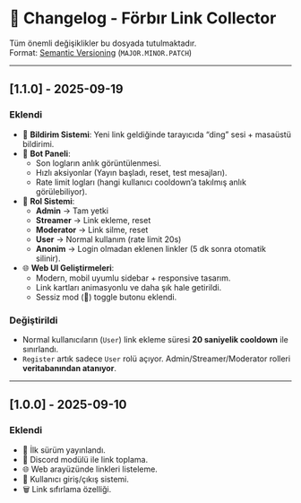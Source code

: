 # 📜 Changelog - Förbır Link Collector

Tüm önemli değişiklikler bu dosyada tutulmaktadır.  
Format: [Semantic Versioning](https://semver.org/lang/tr/) (`MAJOR.MINOR.PATCH`)  

---

## [1.1.0] - 2025-09-19
### Eklendi
- 🔔 **Bildirim Sistemi**: Yeni link geldiğinde tarayıcıda “ding” sesi + masaüstü bildirimi.
- 📝 **Bot Paneli**:
  - Son logların anlık görüntülenmesi.
  - Hızlı aksiyonlar (Yayın başladı, reset, test mesajları).
  - Rate limit logları (hangi kullanıcı cooldown’a takılmış anlık görülebiliyor).
- 🔑 **Rol Sistemi**:
  - **Admin** → Tam yetki
  - **Streamer** → Link ekleme, reset
  - **Moderator** → Link silme, reset
  - **User** → Normal kullanım (rate limit 20s)
  - **Anonim** → Login olmadan eklenen linkler (5 dk sonra otomatik silinir).
- 🌐 **Web UI Geliştirmeleri**:
  - Modern, mobil uyumlu sidebar + responsive tasarım.
  - Link kartları animasyonlu ve daha şık hale getirildi.
  - Sessiz mod (🔕) toggle butonu eklendi.

### Değiştirildi
- Normal kullanıcıların (`User`) link ekleme süresi **20 saniyelik cooldown** ile sınırlandı.
- `Register` artık sadece `User` rolü açıyor. Admin/Streamer/Moderator rolleri **veritabanından atanıyor**.

---

## [1.0.0] - 2025-09-10
### Eklendi
- 🎉 İlk sürüm yayınlandı.
- 📡 Discord modülü ile link toplama.
- 🌐 Web arayüzünde linkleri listeleme.
- 👥 Kullanıcı giriş/çıkış sistemi.
- 🗑️ Link sıfırlama özelliği.